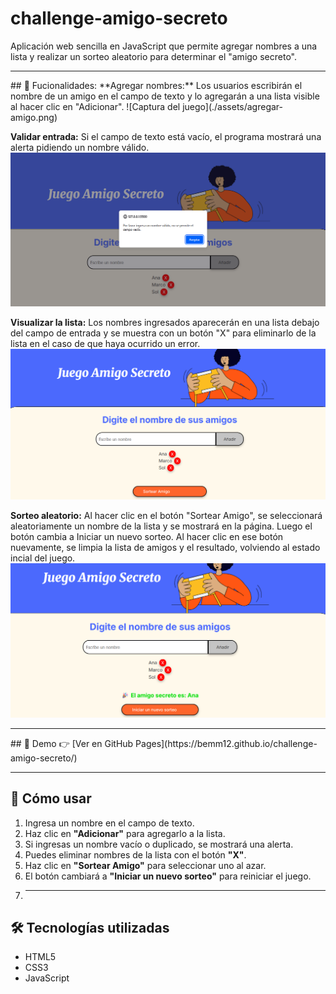 # challenge-amigo-secreto
Aplicación web sencilla en JavaScript que permite agregar nombres a una lista y realizar un sorteo aleatorio para determinar el "amigo secreto".  
<hr>
## 📌 Fucionalidades:
**Agregar nombres:** Los usuarios escribirán el nombre de un amigo en el campo de texto y lo agregarán a una lista visible al hacer clic en "Adicionar".  
![Captura del juego](./assets/agregar-amigo.png)  

**Validar entrada:** Si el campo de texto está vacío, el programa mostrará una alerta pidiendo un nombre válido.  
![Captura del juego](./assets/validacion-nombre.png)  

**Visualizar la lista:** Los nombres ingresados aparecerán en una lista debajo del campo de entrada y se muestra con un botón "X" para eliminarlo de la lista en el caso de que haya ocurrido un error.  
![Captura del juego](./assets/lista-amigos.png)  

**Sorteo aleatorio:** Al hacer clic en el botón "Sortear Amigo", se seleccionará aleatoriamente un nombre de la lista y se mostrará en la página. Luego el botón cambia a Iniciar un nuevo sorteo. Al hacer clic en ese botón nuevamente, se limpia la lista de amigos y el resultado, volviendo al estado incial del juego.  
![Captura del juego](./assets/resultado-juego.png)  

<hr>
## 🚀 Demo
👉 [Ver en GitHub Pages](https://bemm12.github.io/challenge-amigo-secreto/)  
<hr>

## 📌 Cómo usar
1. Ingresa un nombre en el campo de texto.
2. Haz clic en **"Adicionar"** para agregarlo a la lista.
3. Si ingresas un nombre vacío o duplicado, se mostrará una alerta.
4. Puedes eliminar nombres de la lista con el botón **"X"**.
5. Haz clic en **"Sortear Amigo"** para seleccionar uno al azar.
6. El botón cambiará a **"Iniciar un nuevo sorteo"** para reiniciar el juego.
7. <hr>  

 ## 🛠️ Tecnologías utilizadas
- HTML5
- CSS3
- JavaScript

